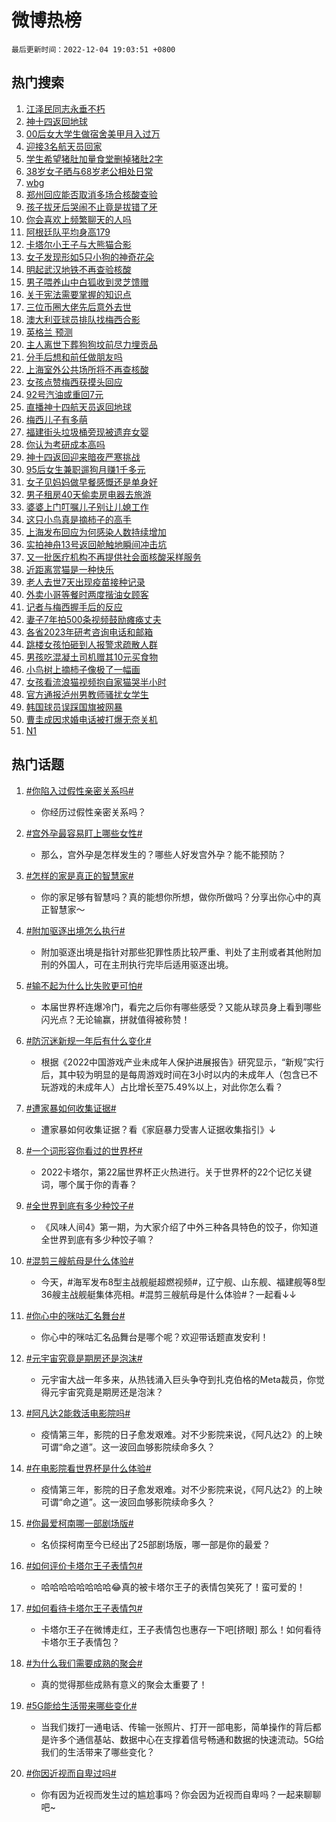 # 微博热榜

`最后更新时间：2022-12-04 19:03:51 +0800`

## 热门搜索

1. [江泽民同志永垂不朽](https://m.weibo.cn/search?containerid=100103type%3D1%26t%3D10%26q%3D%23%E6%B1%9F%E6%B3%BD%E6%B0%91%E5%90%8C%E5%BF%97%E6%B0%B8%E5%9E%82%E4%B8%8D%E6%9C%BD%23&stream_entry_id=51&isnewpage=1&extparam=seat%3D1%26pos%3D0%26cate%3D10103%26c_type%3D51%26dgr%3D0%26filter_type%3Drealtimehot%26display_time%3D1670151829%26pre_seqid%3D16701518294810287837319&luicode=10000011&lfid=106003type%253D25%2526t%253D3%2526disable_hot%253D1%2526filter_type%253Drealtimehot)
1. [神十四返回地球](https://m.weibo.cn/search?containerid=100103type%3D1%26t%3D10%26q%3D%23%E7%A5%9E%E5%8D%81%E5%9B%9B%E8%BF%94%E5%9B%9E%E5%9C%B0%E7%90%83%23&stream_entry_id=31&isnewpage=1&extparam=seat%3D1%26realpos%3D1%26flag%3D0%26dgr%3D0%26filter_type%3Drealtimehot%26pos%3D0%26cate%3D5001%26q%3D%2523%25E7%25A5%259E%25E5%258D%2581%25E5%259B%259B%25E8%25BF%2594%25E5%259B%259E%25E5%259C%25B0%25E7%2590%2583%2523%26c_type%3D31%26band_rank%3D1%26lcate%3D5001%26display_time%3D1670151829%26pre_seqid%3D16701518294810287837319&luicode=10000011&lfid=106003type%253D25%2526t%253D3%2526disable_hot%253D1%2526filter_type%253Drealtimehot)
1. [00后女大学生做宿舍美甲月入过万](https://m.weibo.cn/search?containerid=100103type%3D1%26t%3D10%26q%3D%2300%E5%90%8E%E5%A5%B3%E5%A4%A7%E5%AD%A6%E7%94%9F%E5%81%9A%E5%AE%BF%E8%88%8D%E7%BE%8E%E7%94%B2%E6%9C%88%E5%85%A5%E8%BF%87%E4%B8%87%23&stream_entry_id=31&isnewpage=1&extparam=seat%3D1%26realpos%3D2%26flag%3D0%26dgr%3D0%26filter_type%3Drealtimehot%26pos%3D1%26cate%3D5001%26q%3D%252300%25E5%2590%258E%25E5%25A5%25B3%25E5%25A4%25A7%25E5%25AD%25A6%25E7%2594%259F%25E5%2581%259A%25E5%25AE%25BF%25E8%2588%258D%25E7%25BE%258E%25E7%2594%25B2%25E6%259C%2588%25E5%2585%25A5%25E8%25BF%2587%25E4%25B8%2587%2523%26c_type%3D31%26band_rank%3D2%26lcate%3D5001%26display_time%3D1670151829%26pre_seqid%3D16701518294810287837319&luicode=10000011&lfid=106003type%253D25%2526t%253D3%2526disable_hot%253D1%2526filter_type%253Drealtimehot)
1. [迎接3名航天员回家](https://m.weibo.cn/search?containerid=100103type%3D1%26t%3D10%26q%3D%23%E8%BF%8E%E6%8E%A53%E5%90%8D%E8%88%AA%E5%A4%A9%E5%91%98%E5%9B%9E%E5%AE%B6%23&stream_entry_id=31&isnewpage=1&extparam=seat%3D1%26realpos%3D3%26flag%3D0%26dgr%3D0%26filter_type%3Drealtimehot%26pos%3D2%26cate%3D5001%26q%3D%2523%25E8%25BF%258E%25E6%258E%25A53%25E5%2590%258D%25E8%2588%25AA%25E5%25A4%25A9%25E5%2591%2598%25E5%259B%259E%25E5%25AE%25B6%2523%26c_type%3D31%26band_rank%3D3%26lcate%3D5001%26display_time%3D1670151829%26pre_seqid%3D16701518294810287837319&luicode=10000011&lfid=106003type%253D25%2526t%253D3%2526disable_hot%253D1%2526filter_type%253Drealtimehot)
1. [学生希望猪肚加量食堂删掉猪肚2字](https://m.weibo.cn/search?containerid=100103type%3D1%26t%3D10%26q%3D%23%E5%AD%A6%E7%94%9F%E5%B8%8C%E6%9C%9B%E7%8C%AA%E8%82%9A%E5%8A%A0%E9%87%8F%E9%A3%9F%E5%A0%82%E5%88%A0%E6%8E%89%E7%8C%AA%E8%82%9A2%E5%AD%97%23&stream_entry_id=31&isnewpage=1&extparam=seat%3D1%26realpos%3D4%26flag%3D2%26dgr%3D0%26filter_type%3Drealtimehot%26pos%3D3%26cate%3D5001%26q%3D%2523%25E5%25AD%25A6%25E7%2594%259F%25E5%25B8%258C%25E6%259C%259B%25E7%258C%25AA%25E8%2582%259A%25E5%258A%25A0%25E9%2587%258F%25E9%25A3%259F%25E5%25A0%2582%25E5%2588%25A0%25E6%258E%2589%25E7%258C%25AA%25E8%2582%259A2%25E5%25AD%2597%2523%26c_type%3D31%26band_rank%3D4%26lcate%3D5001%26display_time%3D1670151829%26pre_seqid%3D16701518294810287837319&luicode=10000011&lfid=106003type%253D25%2526t%253D3%2526disable_hot%253D1%2526filter_type%253Drealtimehot)
1. [38岁女子晒与68岁老公相处日常](https://m.weibo.cn/search?containerid=100103type%3D1%26t%3D10%26q%3D%2338%E5%B2%81%E5%A5%B3%E5%AD%90%E6%99%92%E4%B8%8E68%E5%B2%81%E8%80%81%E5%85%AC%E7%9B%B8%E5%A4%84%E6%97%A5%E5%B8%B8%23&stream_entry_id=31&isnewpage=1&extparam=seat%3D1%26realpos%3D5%26flag%3D1%26dgr%3D0%26filter_type%3Drealtimehot%26pos%3D4%26cate%3D5001%26q%3D%252338%25E5%25B2%2581%25E5%25A5%25B3%25E5%25AD%2590%25E6%2599%2592%25E4%25B8%258E68%25E5%25B2%2581%25E8%2580%2581%25E5%2585%25AC%25E7%259B%25B8%25E5%25A4%2584%25E6%2597%25A5%25E5%25B8%25B8%2523%26c_type%3D31%26band_rank%3D5%26lcate%3D5001%26display_time%3D1670151829%26pre_seqid%3D16701518294810287837319&luicode=10000011&lfid=106003type%253D25%2526t%253D3%2526disable_hot%253D1%2526filter_type%253Drealtimehot)
1. [wbg](https://m.weibo.cn/search?containerid=100103type%3D1%26t%3D10%26q%3Dwbg&stream_entry_id=31&isnewpage=1&extparam=seat%3D1%26realpos%3D6%26flag%3D1%26dgr%3D0%26filter_type%3Drealtimehot%26pos%3D5%26cate%3D5001%26q%3Dwbg%26c_type%3D31%26band_rank%3D6%26lcate%3D5001%26display_time%3D1670151829%26pre_seqid%3D16701518294810287837319&luicode=10000011&lfid=106003type%253D25%2526t%253D3%2526disable_hot%253D1%2526filter_type%253Drealtimehot)
1. [郑州回应能否取消多场合核酸查验](https://m.weibo.cn/search?containerid=100103type%3D1%26t%3D10%26q%3D%23%E9%83%91%E5%B7%9E%E5%9B%9E%E5%BA%94%E8%83%BD%E5%90%A6%E5%8F%96%E6%B6%88%E5%A4%9A%E5%9C%BA%E5%90%88%E6%A0%B8%E9%85%B8%E6%9F%A5%E9%AA%8C%23&stream_entry_id=31&isnewpage=1&extparam=seat%3D1%26realpos%3D7%26flag%3D1%26dgr%3D0%26filter_type%3Drealtimehot%26pos%3D6%26cate%3D5001%26q%3D%2523%25E9%2583%2591%25E5%25B7%259E%25E5%259B%259E%25E5%25BA%2594%25E8%2583%25BD%25E5%2590%25A6%25E5%258F%2596%25E6%25B6%2588%25E5%25A4%259A%25E5%259C%25BA%25E5%2590%2588%25E6%25A0%25B8%25E9%2585%25B8%25E6%259F%25A5%25E9%25AA%258C%2523%26c_type%3D31%26band_rank%3D7%26lcate%3D5001%26display_time%3D1670151829%26pre_seqid%3D16701518294810287837319&luicode=10000011&lfid=106003type%253D25%2526t%253D3%2526disable_hot%253D1%2526filter_type%253Drealtimehot)
1. [孩子拔牙后哭闹不止竟是拔错了牙](https://m.weibo.cn/search?containerid=100103type%3D1%26t%3D10%26q%3D%23%E5%AD%A9%E5%AD%90%E6%8B%94%E7%89%99%E5%90%8E%E5%93%AD%E9%97%B9%E4%B8%8D%E6%AD%A2%E7%AB%9F%E6%98%AF%E6%8B%94%E9%94%99%E4%BA%86%E7%89%99%23&stream_entry_id=31&isnewpage=1&extparam=seat%3D1%26realpos%3D8%26flag%3D0%26dgr%3D0%26filter_type%3Drealtimehot%26pos%3D7%26cate%3D5001%26q%3D%2523%25E5%25AD%25A9%25E5%25AD%2590%25E6%258B%2594%25E7%2589%2599%25E5%2590%258E%25E5%2593%25AD%25E9%2597%25B9%25E4%25B8%258D%25E6%25AD%25A2%25E7%25AB%259F%25E6%2598%25AF%25E6%258B%2594%25E9%2594%2599%25E4%25BA%2586%25E7%2589%2599%2523%26c_type%3D31%26band_rank%3D8%26lcate%3D5001%26display_time%3D1670151829%26pre_seqid%3D16701518294810287837319&luicode=10000011&lfid=106003type%253D25%2526t%253D3%2526disable_hot%253D1%2526filter_type%253Drealtimehot)
1. [你会喜欢上频繁聊天的人吗](https://m.weibo.cn/search?containerid=100103type%3D1%26t%3D10%26q%3D%23%E4%BD%A0%E4%BC%9A%E5%96%9C%E6%AC%A2%E4%B8%8A%E9%A2%91%E7%B9%81%E8%81%8A%E5%A4%A9%E7%9A%84%E4%BA%BA%E5%90%97%23&stream_entry_id=31&isnewpage=1&extparam=seat%3D1%26realpos%3D9%26flag%3D1%26dgr%3D0%26filter_type%3Drealtimehot%26pos%3D8%26cate%3D5001%26q%3D%2523%25E4%25BD%25A0%25E4%25BC%259A%25E5%2596%259C%25E6%25AC%25A2%25E4%25B8%258A%25E9%25A2%2591%25E7%25B9%2581%25E8%2581%258A%25E5%25A4%25A9%25E7%259A%2584%25E4%25BA%25BA%25E5%2590%2597%2523%26c_type%3D31%26band_rank%3D9%26lcate%3D5001%26display_time%3D1670151829%26pre_seqid%3D16701518294810287837319&luicode=10000011&lfid=106003type%253D25%2526t%253D3%2526disable_hot%253D1%2526filter_type%253Drealtimehot)
1. [阿根廷队平均身高179](https://m.weibo.cn/search?containerid=100103type%3D1%26t%3D10%26q%3D%23%E9%98%BF%E6%A0%B9%E5%BB%B7%E9%98%9F%E5%B9%B3%E5%9D%87%E8%BA%AB%E9%AB%98179%23&stream_entry_id=31&isnewpage=1&extparam=seat%3D1%26realpos%3D10%26flag%3D1%26dgr%3D0%26filter_type%3Drealtimehot%26pos%3D9%26cate%3D5001%26q%3D%2523%25E9%2598%25BF%25E6%25A0%25B9%25E5%25BB%25B7%25E9%2598%259F%25E5%25B9%25B3%25E5%259D%2587%25E8%25BA%25AB%25E9%25AB%2598179%2523%26c_type%3D31%26band_rank%3D10%26lcate%3D5001%26display_time%3D1670151829%26pre_seqid%3D16701518294810287837319&luicode=10000011&lfid=106003type%253D25%2526t%253D3%2526disable_hot%253D1%2526filter_type%253Drealtimehot)
1. [卡塔尔小王子与大熊猫合影](https://m.weibo.cn/search?containerid=100103type%3D1%26t%3D10%26q%3D%23%E5%8D%A1%E5%A1%94%E5%B0%94%E5%B0%8F%E7%8E%8B%E5%AD%90%E4%B8%8E%E5%A4%A7%E7%86%8A%E7%8C%AB%E5%90%88%E5%BD%B1%23&stream_entry_id=31&isnewpage=1&extparam=seat%3D1%26realpos%3D11%26flag%3D0%26dgr%3D0%26filter_type%3Drealtimehot%26pos%3D10%26cate%3D5001%26q%3D%2523%25E5%258D%25A1%25E5%25A1%2594%25E5%25B0%2594%25E5%25B0%258F%25E7%258E%258B%25E5%25AD%2590%25E4%25B8%258E%25E5%25A4%25A7%25E7%2586%258A%25E7%258C%25AB%25E5%2590%2588%25E5%25BD%25B1%2523%26c_type%3D31%26band_rank%3D11%26lcate%3D5001%26display_time%3D1670151829%26pre_seqid%3D16701518294810287837319&luicode=10000011&lfid=106003type%253D25%2526t%253D3%2526disable_hot%253D1%2526filter_type%253Drealtimehot)
1. [女子发现形如5只小狗的神奇花朵](https://m.weibo.cn/search?containerid=100103type%3D1%26t%3D10%26q%3D%23%E5%A5%B3%E5%AD%90%E5%8F%91%E7%8E%B0%E5%BD%A2%E5%A6%825%E5%8F%AA%E5%B0%8F%E7%8B%97%E7%9A%84%E7%A5%9E%E5%A5%87%E8%8A%B1%E6%9C%B5%23&stream_entry_id=31&isnewpage=1&extparam=seat%3D1%26realpos%3D12%26flag%3D0%26dgr%3D0%26filter_type%3Drealtimehot%26pos%3D11%26cate%3D5001%26q%3D%2523%25E5%25A5%25B3%25E5%25AD%2590%25E5%258F%2591%25E7%258E%25B0%25E5%25BD%25A2%25E5%25A6%25825%25E5%258F%25AA%25E5%25B0%258F%25E7%258B%2597%25E7%259A%2584%25E7%25A5%259E%25E5%25A5%2587%25E8%258A%25B1%25E6%259C%25B5%2523%26c_type%3D31%26band_rank%3D12%26lcate%3D5001%26display_time%3D1670151829%26pre_seqid%3D16701518294810287837319&luicode=10000011&lfid=106003type%253D25%2526t%253D3%2526disable_hot%253D1%2526filter_type%253Drealtimehot)
1. [明起武汉地铁不再查验核酸](https://m.weibo.cn/search?containerid=100103type%3D1%26t%3D10%26q%3D%23%E6%98%8E%E8%B5%B7%E6%AD%A6%E6%B1%89%E5%9C%B0%E9%93%81%E4%B8%8D%E5%86%8D%E6%9F%A5%E9%AA%8C%E6%A0%B8%E9%85%B8%23&stream_entry_id=31&isnewpage=1&extparam=seat%3D1%26realpos%3D13%26flag%3D1%26dgr%3D0%26filter_type%3Drealtimehot%26pos%3D12%26cate%3D5001%26q%3D%2523%25E6%2598%258E%25E8%25B5%25B7%25E6%25AD%25A6%25E6%25B1%2589%25E5%259C%25B0%25E9%2593%2581%25E4%25B8%258D%25E5%2586%258D%25E6%259F%25A5%25E9%25AA%258C%25E6%25A0%25B8%25E9%2585%25B8%2523%26c_type%3D31%26band_rank%3D13%26lcate%3D5001%26display_time%3D1670151829%26pre_seqid%3D16701518294810287837319&luicode=10000011&lfid=106003type%253D25%2526t%253D3%2526disable_hot%253D1%2526filter_type%253Drealtimehot)
1. [男子喂养山中白狐收到灵芝馈赠](https://m.weibo.cn/search?containerid=100103type%3D1%26t%3D10%26q%3D%23%E7%94%B7%E5%AD%90%E5%96%82%E5%85%BB%E5%B1%B1%E4%B8%AD%E7%99%BD%E7%8B%90%E6%94%B6%E5%88%B0%E7%81%B5%E8%8A%9D%E9%A6%88%E8%B5%A0%23&stream_entry_id=31&isnewpage=1&extparam=seat%3D1%26realpos%3D14%26flag%3D0%26dgr%3D0%26filter_type%3Drealtimehot%26pos%3D13%26cate%3D5001%26q%3D%2523%25E7%2594%25B7%25E5%25AD%2590%25E5%2596%2582%25E5%2585%25BB%25E5%25B1%25B1%25E4%25B8%25AD%25E7%2599%25BD%25E7%258B%2590%25E6%2594%25B6%25E5%2588%25B0%25E7%2581%25B5%25E8%258A%259D%25E9%25A6%2588%25E8%25B5%25A0%2523%26c_type%3D31%26band_rank%3D14%26lcate%3D5001%26display_time%3D1670151829%26pre_seqid%3D16701518294810287837319&luicode=10000011&lfid=106003type%253D25%2526t%253D3%2526disable_hot%253D1%2526filter_type%253Drealtimehot)
1. [关于宪法需要掌握的知识点](https://m.weibo.cn/search?containerid=100103type%3D1%26t%3D10%26q%3D%23%E5%85%B3%E4%BA%8E%E5%AE%AA%E6%B3%95%E9%9C%80%E8%A6%81%E6%8E%8C%E6%8F%A1%E7%9A%84%E7%9F%A5%E8%AF%86%E7%82%B9%23&stream_entry_id=31&isnewpage=1&extparam=seat%3D1%26realpos%3D15%26flag%3D0%26adid%3D174131%26dgr%3D0%26filter_type%3Drealtimehot%26pos%3D14%26cate%3D5001%26q%3D%2523%25E5%2585%25B3%25E4%25BA%258E%25E5%25AE%25AA%25E6%25B3%2595%25E9%259C%2580%25E8%25A6%2581%25E6%258E%258C%25E6%258F%25A1%25E7%259A%2584%25E7%259F%25A5%25E8%25AF%2586%25E7%2582%25B9%2523%26c_type%3D31%26band_rank%3D15%26lcate%3D5001%26display_time%3D1670151829%26pre_seqid%3D16701518294810287837319&luicode=10000011&lfid=106003type%253D25%2526t%253D3%2526disable_hot%253D1%2526filter_type%253Drealtimehot)
1. [三位币圈大佬先后意外去世](https://m.weibo.cn/search?containerid=100103type%3D1%26t%3D10%26q%3D%23%E4%B8%89%E4%BD%8D%E5%B8%81%E5%9C%88%E5%A4%A7%E4%BD%AC%E5%85%88%E5%90%8E%E6%84%8F%E5%A4%96%E5%8E%BB%E4%B8%96%23&stream_entry_id=31&isnewpage=1&extparam=seat%3D1%26realpos%3D16%26flag%3D0%26dgr%3D0%26filter_type%3Drealtimehot%26pos%3D15%26cate%3D5001%26q%3D%2523%25E4%25B8%2589%25E4%25BD%258D%25E5%25B8%2581%25E5%259C%2588%25E5%25A4%25A7%25E4%25BD%25AC%25E5%2585%2588%25E5%2590%258E%25E6%2584%258F%25E5%25A4%2596%25E5%258E%25BB%25E4%25B8%2596%2523%26c_type%3D31%26band_rank%3D16%26lcate%3D5001%26display_time%3D1670151829%26pre_seqid%3D16701518294810287837319&luicode=10000011&lfid=106003type%253D25%2526t%253D3%2526disable_hot%253D1%2526filter_type%253Drealtimehot)
1. [澳大利亚球员排队找梅西合影](https://m.weibo.cn/search?containerid=100103type%3D1%26t%3D10%26q%3D%23%E6%BE%B3%E5%A4%A7%E5%88%A9%E4%BA%9A%E7%90%83%E5%91%98%E6%8E%92%E9%98%9F%E6%89%BE%E6%A2%85%E8%A5%BF%E5%90%88%E5%BD%B1%23&stream_entry_id=31&isnewpage=1&extparam=seat%3D1%26realpos%3D17%26flag%3D1%26dgr%3D0%26filter_type%3Drealtimehot%26pos%3D16%26cate%3D5001%26q%3D%2523%25E6%25BE%25B3%25E5%25A4%25A7%25E5%2588%25A9%25E4%25BA%259A%25E7%2590%2583%25E5%2591%2598%25E6%258E%2592%25E9%2598%259F%25E6%2589%25BE%25E6%25A2%2585%25E8%25A5%25BF%25E5%2590%2588%25E5%25BD%25B1%2523%26c_type%3D31%26band_rank%3D17%26lcate%3D5001%26display_time%3D1670151829%26pre_seqid%3D16701518294810287837319&luicode=10000011&lfid=106003type%253D25%2526t%253D3%2526disable_hot%253D1%2526filter_type%253Drealtimehot)
1. [英格兰 预测](https://m.weibo.cn/search?containerid=100103type%3D1%26t%3D10%26q%3D%E8%8B%B1%E6%A0%BC%E5%85%B0+%E9%A2%84%E6%B5%8B&stream_entry_id=31&isnewpage=1&extparam=seat%3D1%26realpos%3D18%26flag%3D1%26dgr%3D0%26filter_type%3Drealtimehot%26pos%3D17%26cate%3D5001%26q%3D%25E8%258B%25B1%25E6%25A0%25BC%25E5%2585%25B0%2520%25E9%25A2%2584%25E6%25B5%258B%26c_type%3D31%26band_rank%3D18%26lcate%3D5001%26display_time%3D1670151829%26pre_seqid%3D16701518294810287837319&luicode=10000011&lfid=106003type%253D25%2526t%253D3%2526disable_hot%253D1%2526filter_type%253Drealtimehot)
1. [主人离世下葬狗狗坟前尽力埋贡品](https://m.weibo.cn/search?containerid=100103type%3D1%26t%3D10%26q%3D%23%E4%B8%BB%E4%BA%BA%E7%A6%BB%E4%B8%96%E4%B8%8B%E8%91%AC%E7%8B%97%E7%8B%97%E5%9D%9F%E5%89%8D%E5%B0%BD%E5%8A%9B%E5%9F%8B%E8%B4%A1%E5%93%81%23&stream_entry_id=31&isnewpage=1&extparam=seat%3D1%26realpos%3D19%26flag%3D0%26dgr%3D0%26filter_type%3Drealtimehot%26pos%3D18%26cate%3D5001%26q%3D%2523%25E4%25B8%25BB%25E4%25BA%25BA%25E7%25A6%25BB%25E4%25B8%2596%25E4%25B8%258B%25E8%2591%25AC%25E7%258B%2597%25E7%258B%2597%25E5%259D%259F%25E5%2589%258D%25E5%25B0%25BD%25E5%258A%259B%25E5%259F%258B%25E8%25B4%25A1%25E5%2593%2581%2523%26c_type%3D31%26band_rank%3D19%26lcate%3D5001%26display_time%3D1670151829%26pre_seqid%3D16701518294810287837319&luicode=10000011&lfid=106003type%253D25%2526t%253D3%2526disable_hot%253D1%2526filter_type%253Drealtimehot)
1. [分手后想和前任做朋友吗](https://m.weibo.cn/search?containerid=100103type%3D1%26t%3D10%26q%3D%23%E5%88%86%E6%89%8B%E5%90%8E%E6%83%B3%E5%92%8C%E5%89%8D%E4%BB%BB%E5%81%9A%E6%9C%8B%E5%8F%8B%E5%90%97%23&stream_entry_id=31&isnewpage=1&extparam=seat%3D1%26realpos%3D20%26flag%3D0%26dgr%3D0%26filter_type%3Drealtimehot%26pos%3D19%26cate%3D5001%26q%3D%2523%25E5%2588%2586%25E6%2589%258B%25E5%2590%258E%25E6%2583%25B3%25E5%2592%258C%25E5%2589%258D%25E4%25BB%25BB%25E5%2581%259A%25E6%259C%258B%25E5%258F%258B%25E5%2590%2597%2523%26c_type%3D31%26band_rank%3D20%26lcate%3D5001%26display_time%3D1670151829%26pre_seqid%3D16701518294810287837319&luicode=10000011&lfid=106003type%253D25%2526t%253D3%2526disable_hot%253D1%2526filter_type%253Drealtimehot)
1. [上海室外公共场所将不再查核酸](https://m.weibo.cn/search?containerid=100103type%3D1%26t%3D10%26q%3D%23%E4%B8%8A%E6%B5%B7%E5%AE%A4%E5%A4%96%E5%85%AC%E5%85%B1%E5%9C%BA%E6%89%80%E5%B0%86%E4%B8%8D%E5%86%8D%E6%9F%A5%E6%A0%B8%E9%85%B8%23&stream_entry_id=31&isnewpage=1&extparam=seat%3D1%26realpos%3D21%26flag%3D0%26dgr%3D0%26filter_type%3Drealtimehot%26pos%3D20%26cate%3D5001%26q%3D%2523%25E4%25B8%258A%25E6%25B5%25B7%25E5%25AE%25A4%25E5%25A4%2596%25E5%2585%25AC%25E5%2585%25B1%25E5%259C%25BA%25E6%2589%2580%25E5%25B0%2586%25E4%25B8%258D%25E5%2586%258D%25E6%259F%25A5%25E6%25A0%25B8%25E9%2585%25B8%2523%26c_type%3D31%26band_rank%3D21%26lcate%3D5001%26display_time%3D1670151829%26pre_seqid%3D16701518294810287837319&luicode=10000011&lfid=106003type%253D25%2526t%253D3%2526disable_hot%253D1%2526filter_type%253Drealtimehot)
1. [女孩点赞梅西获摸头回应](https://m.weibo.cn/search?containerid=100103type%3D1%26t%3D10%26q%3D%23%E5%A5%B3%E5%AD%A9%E7%82%B9%E8%B5%9E%E6%A2%85%E8%A5%BF%E8%8E%B7%E6%91%B8%E5%A4%B4%E5%9B%9E%E5%BA%94%23&stream_entry_id=31&isnewpage=1&extparam=seat%3D1%26realpos%3D22%26flag%3D0%26dgr%3D0%26filter_type%3Drealtimehot%26pos%3D21%26cate%3D5001%26q%3D%2523%25E5%25A5%25B3%25E5%25AD%25A9%25E7%2582%25B9%25E8%25B5%259E%25E6%25A2%2585%25E8%25A5%25BF%25E8%258E%25B7%25E6%2591%25B8%25E5%25A4%25B4%25E5%259B%259E%25E5%25BA%2594%2523%26c_type%3D31%26band_rank%3D22%26lcate%3D5001%26display_time%3D1670151829%26pre_seqid%3D16701518294810287837319&luicode=10000011&lfid=106003type%253D25%2526t%253D3%2526disable_hot%253D1%2526filter_type%253Drealtimehot)
1. [92号汽油或重回7元](https://m.weibo.cn/search?containerid=100103type%3D1%26t%3D10%26q%3D%2392%E5%8F%B7%E6%B1%BD%E6%B2%B9%E6%88%96%E9%87%8D%E5%9B%9E7%E5%85%83%23&stream_entry_id=31&isnewpage=1&extparam=seat%3D1%26realpos%3D23%26flag%3D1%26dgr%3D0%26filter_type%3Drealtimehot%26pos%3D22%26cate%3D5001%26q%3D%252392%25E5%258F%25B7%25E6%25B1%25BD%25E6%25B2%25B9%25E6%2588%2596%25E9%2587%258D%25E5%259B%259E7%25E5%2585%2583%2523%26c_type%3D31%26band_rank%3D23%26lcate%3D5001%26display_time%3D1670151829%26pre_seqid%3D16701518294810287837319&luicode=10000011&lfid=106003type%253D25%2526t%253D3%2526disable_hot%253D1%2526filter_type%253Drealtimehot)
1. [直播神十四航天员返回地球](https://m.weibo.cn/search?containerid=100103type%3D1%26t%3D10%26q%3D%23%E7%9B%B4%E6%92%AD%E7%A5%9E%E5%8D%81%E5%9B%9B%E8%88%AA%E5%A4%A9%E5%91%98%E8%BF%94%E5%9B%9E%E5%9C%B0%E7%90%83%23&stream_entry_id=31&isnewpage=1&extparam=seat%3D1%26realpos%3D24%26flag%3D1%26dgr%3D0%26filter_type%3Drealtimehot%26pos%3D23%26cate%3D5001%26q%3D%2523%25E7%259B%25B4%25E6%2592%25AD%25E7%25A5%259E%25E5%258D%2581%25E5%259B%259B%25E8%2588%25AA%25E5%25A4%25A9%25E5%2591%2598%25E8%25BF%2594%25E5%259B%259E%25E5%259C%25B0%25E7%2590%2583%2523%26c_type%3D31%26band_rank%3D24%26lcate%3D5001%26display_time%3D1670151829%26pre_seqid%3D16701518294810287837319&luicode=10000011&lfid=106003type%253D25%2526t%253D3%2526disable_hot%253D1%2526filter_type%253Drealtimehot)
1. [梅西儿子有多萌](https://m.weibo.cn/search?containerid=100103type%3D1%26t%3D10%26q%3D%23%E6%A2%85%E8%A5%BF%E5%84%BF%E5%AD%90%E6%9C%89%E5%A4%9A%E8%90%8C%23&stream_entry_id=31&isnewpage=1&extparam=seat%3D1%26realpos%3D25%26flag%3D0%26dgr%3D0%26filter_type%3Drealtimehot%26pos%3D24%26cate%3D5001%26q%3D%2523%25E6%25A2%2585%25E8%25A5%25BF%25E5%2584%25BF%25E5%25AD%2590%25E6%259C%2589%25E5%25A4%259A%25E8%2590%258C%2523%26c_type%3D31%26band_rank%3D25%26lcate%3D5001%26display_time%3D1670151829%26pre_seqid%3D16701518294810287837319&luicode=10000011&lfid=106003type%253D25%2526t%253D3%2526disable_hot%253D1%2526filter_type%253Drealtimehot)
1. [福建街头垃圾桶旁现被遗弃女婴](https://m.weibo.cn/search?containerid=100103type%3D1%26t%3D10%26q%3D%23%E7%A6%8F%E5%BB%BA%E8%A1%97%E5%A4%B4%E5%9E%83%E5%9C%BE%E6%A1%B6%E6%97%81%E7%8E%B0%E8%A2%AB%E9%81%97%E5%BC%83%E5%A5%B3%E5%A9%B4%23&stream_entry_id=31&isnewpage=1&extparam=seat%3D1%26realpos%3D26%26flag%3D0%26dgr%3D0%26filter_type%3Drealtimehot%26pos%3D25%26cate%3D5001%26q%3D%2523%25E7%25A6%258F%25E5%25BB%25BA%25E8%25A1%2597%25E5%25A4%25B4%25E5%259E%2583%25E5%259C%25BE%25E6%25A1%25B6%25E6%2597%2581%25E7%258E%25B0%25E8%25A2%25AB%25E9%2581%2597%25E5%25BC%2583%25E5%25A5%25B3%25E5%25A9%25B4%2523%26c_type%3D31%26band_rank%3D26%26lcate%3D5001%26display_time%3D1670151829%26pre_seqid%3D16701518294810287837319&luicode=10000011&lfid=106003type%253D25%2526t%253D3%2526disable_hot%253D1%2526filter_type%253Drealtimehot)
1. [你认为考研成本高吗](https://m.weibo.cn/search?containerid=100103type%3D1%26t%3D10%26q%3D%23%E4%BD%A0%E8%AE%A4%E4%B8%BA%E8%80%83%E7%A0%94%E6%88%90%E6%9C%AC%E9%AB%98%E5%90%97%23&stream_entry_id=31&isnewpage=1&extparam=seat%3D1%26realpos%3D27%26flag%3D0%26dgr%3D0%26filter_type%3Drealtimehot%26pos%3D26%26cate%3D5001%26q%3D%2523%25E4%25BD%25A0%25E8%25AE%25A4%25E4%25B8%25BA%25E8%2580%2583%25E7%25A0%2594%25E6%2588%2590%25E6%259C%25AC%25E9%25AB%2598%25E5%2590%2597%2523%26c_type%3D31%26band_rank%3D27%26lcate%3D5001%26display_time%3D1670151829%26pre_seqid%3D16701518294810287837319&luicode=10000011&lfid=106003type%253D25%2526t%253D3%2526disable_hot%253D1%2526filter_type%253Drealtimehot)
1. [神十四返回迎来暗夜严寒挑战](https://m.weibo.cn/search?containerid=100103type%3D1%26t%3D10%26q%3D%23%E7%A5%9E%E5%8D%81%E5%9B%9B%E8%BF%94%E5%9B%9E%E8%BF%8E%E6%9D%A5%E6%9A%97%E5%A4%9C%E4%B8%A5%E5%AF%92%E6%8C%91%E6%88%98%23&stream_entry_id=31&isnewpage=1&extparam=seat%3D1%26realpos%3D28%26flag%3D1%26dgr%3D0%26filter_type%3Drealtimehot%26pos%3D27%26cate%3D5001%26q%3D%2523%25E7%25A5%259E%25E5%258D%2581%25E5%259B%259B%25E8%25BF%2594%25E5%259B%259E%25E8%25BF%258E%25E6%259D%25A5%25E6%259A%2597%25E5%25A4%259C%25E4%25B8%25A5%25E5%25AF%2592%25E6%258C%2591%25E6%2588%2598%2523%26c_type%3D31%26band_rank%3D28%26lcate%3D5001%26display_time%3D1670151829%26pre_seqid%3D16701518294810287837319&luicode=10000011&lfid=106003type%253D25%2526t%253D3%2526disable_hot%253D1%2526filter_type%253Drealtimehot)
1. [95后女生兼职遛狗月赚1千多元](https://m.weibo.cn/search?containerid=100103type%3D1%26t%3D10%26q%3D%2395%E5%90%8E%E5%A5%B3%E7%94%9F%E5%85%BC%E8%81%8C%E9%81%9B%E7%8B%97%E6%9C%88%E8%B5%9A1%E5%8D%83%E5%A4%9A%E5%85%83%23&stream_entry_id=31&isnewpage=1&extparam=seat%3D1%26realpos%3D29%26flag%3D0%26dgr%3D0%26filter_type%3Drealtimehot%26pos%3D28%26cate%3D5001%26q%3D%252395%25E5%2590%258E%25E5%25A5%25B3%25E7%2594%259F%25E5%2585%25BC%25E8%2581%258C%25E9%2581%259B%25E7%258B%2597%25E6%259C%2588%25E8%25B5%259A1%25E5%258D%2583%25E5%25A4%259A%25E5%2585%2583%2523%26c_type%3D31%26band_rank%3D29%26lcate%3D5001%26display_time%3D1670151829%26pre_seqid%3D16701518294810287837319&luicode=10000011&lfid=106003type%253D25%2526t%253D3%2526disable_hot%253D1%2526filter_type%253Drealtimehot)
1. [女子见妈妈做早餐感慨还是单身好](https://m.weibo.cn/search?containerid=100103type%3D1%26t%3D10%26q%3D%23%E5%A5%B3%E5%AD%90%E8%A7%81%E5%A6%88%E5%A6%88%E5%81%9A%E6%97%A9%E9%A4%90%E6%84%9F%E6%85%A8%E8%BF%98%E6%98%AF%E5%8D%95%E8%BA%AB%E5%A5%BD%23&stream_entry_id=31&isnewpage=1&extparam=seat%3D1%26realpos%3D30%26flag%3D0%26dgr%3D0%26filter_type%3Drealtimehot%26pos%3D29%26cate%3D5001%26q%3D%2523%25E5%25A5%25B3%25E5%25AD%2590%25E8%25A7%2581%25E5%25A6%2588%25E5%25A6%2588%25E5%2581%259A%25E6%2597%25A9%25E9%25A4%2590%25E6%2584%259F%25E6%2585%25A8%25E8%25BF%2598%25E6%2598%25AF%25E5%258D%2595%25E8%25BA%25AB%25E5%25A5%25BD%2523%26c_type%3D31%26band_rank%3D30%26lcate%3D5001%26display_time%3D1670151829%26pre_seqid%3D16701518294810287837319&luicode=10000011&lfid=106003type%253D25%2526t%253D3%2526disable_hot%253D1%2526filter_type%253Drealtimehot)
1. [男子租房40天偷卖房电器去旅游](https://m.weibo.cn/search?containerid=100103type%3D1%26t%3D10%26q%3D%23%E7%94%B7%E5%AD%90%E7%A7%9F%E6%88%BF40%E5%A4%A9%E5%81%B7%E5%8D%96%E6%88%BF%E7%94%B5%E5%99%A8%E5%8E%BB%E6%97%85%E6%B8%B8%23&stream_entry_id=31&isnewpage=1&extparam=seat%3D1%26realpos%3D31%26flag%3D0%26dgr%3D0%26filter_type%3Drealtimehot%26pos%3D30%26cate%3D5001%26q%3D%2523%25E7%2594%25B7%25E5%25AD%2590%25E7%25A7%259F%25E6%2588%25BF40%25E5%25A4%25A9%25E5%2581%25B7%25E5%258D%2596%25E6%2588%25BF%25E7%2594%25B5%25E5%2599%25A8%25E5%258E%25BB%25E6%2597%2585%25E6%25B8%25B8%2523%26c_type%3D31%26band_rank%3D31%26lcate%3D5001%26display_time%3D1670151829%26pre_seqid%3D16701518294810287837319&luicode=10000011&lfid=106003type%253D25%2526t%253D3%2526disable_hot%253D1%2526filter_type%253Drealtimehot)
1. [婆婆上门叮嘱儿子别让儿媳工作](https://m.weibo.cn/search?containerid=100103type%3D1%26t%3D10%26q%3D%23%E5%A9%86%E5%A9%86%E4%B8%8A%E9%97%A8%E5%8F%AE%E5%98%B1%E5%84%BF%E5%AD%90%E5%88%AB%E8%AE%A9%E5%84%BF%E5%AA%B3%E5%B7%A5%E4%BD%9C%23&stream_entry_id=31&isnewpage=1&extparam=seat%3D1%26realpos%3D32%26flag%3D0%26dgr%3D0%26filter_type%3Drealtimehot%26pos%3D31%26cate%3D5001%26q%3D%2523%25E5%25A9%2586%25E5%25A9%2586%25E4%25B8%258A%25E9%2597%25A8%25E5%258F%25AE%25E5%2598%25B1%25E5%2584%25BF%25E5%25AD%2590%25E5%2588%25AB%25E8%25AE%25A9%25E5%2584%25BF%25E5%25AA%25B3%25E5%25B7%25A5%25E4%25BD%259C%2523%26c_type%3D31%26band_rank%3D32%26lcate%3D5001%26display_time%3D1670151829%26pre_seqid%3D16701518294810287837319&luicode=10000011&lfid=106003type%253D25%2526t%253D3%2526disable_hot%253D1%2526filter_type%253Drealtimehot)
1. [这只小鸟真是摘柿子的高手](https://m.weibo.cn/search?containerid=100103type%3D1%26t%3D10%26q%3D%23%E8%BF%99%E5%8F%AA%E5%B0%8F%E9%B8%9F%E7%9C%9F%E6%98%AF%E6%91%98%E6%9F%BF%E5%AD%90%E7%9A%84%E9%AB%98%E6%89%8B%23&stream_entry_id=31&isnewpage=1&extparam=seat%3D1%26realpos%3D33%26flag%3D0%26dgr%3D0%26filter_type%3Drealtimehot%26pos%3D32%26cate%3D5001%26q%3D%2523%25E8%25BF%2599%25E5%258F%25AA%25E5%25B0%258F%25E9%25B8%259F%25E7%259C%259F%25E6%2598%25AF%25E6%2591%2598%25E6%259F%25BF%25E5%25AD%2590%25E7%259A%2584%25E9%25AB%2598%25E6%2589%258B%2523%26c_type%3D31%26band_rank%3D33%26lcate%3D5001%26display_time%3D1670151829%26pre_seqid%3D16701518294810287837319&luicode=10000011&lfid=106003type%253D25%2526t%253D3%2526disable_hot%253D1%2526filter_type%253Drealtimehot)
1. [上海发布回应为何感染人数持续增加](https://m.weibo.cn/search?containerid=100103type%3D1%26t%3D10%26q%3D%23%E4%B8%8A%E6%B5%B7%E5%8F%91%E5%B8%83%E5%9B%9E%E5%BA%94%E4%B8%BA%E4%BD%95%E6%84%9F%E6%9F%93%E4%BA%BA%E6%95%B0%E6%8C%81%E7%BB%AD%E5%A2%9E%E5%8A%A0%23&stream_entry_id=31&isnewpage=1&extparam=seat%3D1%26realpos%3D34%26flag%3D0%26dgr%3D0%26filter_type%3Drealtimehot%26pos%3D33%26cate%3D5001%26q%3D%2523%25E4%25B8%258A%25E6%25B5%25B7%25E5%258F%2591%25E5%25B8%2583%25E5%259B%259E%25E5%25BA%2594%25E4%25B8%25BA%25E4%25BD%2595%25E6%2584%259F%25E6%259F%2593%25E4%25BA%25BA%25E6%2595%25B0%25E6%258C%2581%25E7%25BB%25AD%25E5%25A2%259E%25E5%258A%25A0%2523%26c_type%3D31%26band_rank%3D34%26lcate%3D5001%26display_time%3D1670151829%26pre_seqid%3D16701518294810287837319&luicode=10000011&lfid=106003type%253D25%2526t%253D3%2526disable_hot%253D1%2526filter_type%253Drealtimehot)
1. [实拍神舟13号返回舱触地瞬间冲击坑](https://m.weibo.cn/search?containerid=100103type%3D1%26t%3D10%26q%3D%23%E5%AE%9E%E6%8B%8D%E7%A5%9E%E8%88%9F13%E5%8F%B7%E8%BF%94%E5%9B%9E%E8%88%B1%E8%A7%A6%E5%9C%B0%E7%9E%AC%E9%97%B4%E5%86%B2%E5%87%BB%E5%9D%91%23&stream_entry_id=31&isnewpage=1&extparam=seat%3D1%26realpos%3D35%26flag%3D0%26dgr%3D0%26filter_type%3Drealtimehot%26pos%3D34%26cate%3D5001%26q%3D%2523%25E5%25AE%259E%25E6%258B%258D%25E7%25A5%259E%25E8%2588%259F13%25E5%258F%25B7%25E8%25BF%2594%25E5%259B%259E%25E8%2588%25B1%25E8%25A7%25A6%25E5%259C%25B0%25E7%259E%25AC%25E9%2597%25B4%25E5%2586%25B2%25E5%2587%25BB%25E5%259D%2591%2523%26c_type%3D31%26band_rank%3D35%26lcate%3D5001%26display_time%3D1670151829%26pre_seqid%3D16701518294810287837319&luicode=10000011&lfid=106003type%253D25%2526t%253D3%2526disable_hot%253D1%2526filter_type%253Drealtimehot)
1. [又一批医疗机构不再提供社会面核酸采样服务](https://m.weibo.cn/search?containerid=100103type%3D1%26t%3D10%26q%3D%23%E5%8F%88%E4%B8%80%E6%89%B9%E5%8C%BB%E7%96%97%E6%9C%BA%E6%9E%84%E4%B8%8D%E5%86%8D%E6%8F%90%E4%BE%9B%E7%A4%BE%E4%BC%9A%E9%9D%A2%E6%A0%B8%E9%85%B8%E9%87%87%E6%A0%B7%E6%9C%8D%E5%8A%A1%23&stream_entry_id=31&isnewpage=1&extparam=seat%3D1%26realpos%3D36%26flag%3D1%26dgr%3D0%26filter_type%3Drealtimehot%26pos%3D35%26cate%3D5001%26q%3D%2523%25E5%258F%2588%25E4%25B8%2580%25E6%2589%25B9%25E5%258C%25BB%25E7%2596%2597%25E6%259C%25BA%25E6%259E%2584%25E4%25B8%258D%25E5%2586%258D%25E6%258F%2590%25E4%25BE%259B%25E7%25A4%25BE%25E4%25BC%259A%25E9%259D%25A2%25E6%25A0%25B8%25E9%2585%25B8%25E9%2587%2587%25E6%25A0%25B7%25E6%259C%258D%25E5%258A%25A1%2523%26c_type%3D31%26band_rank%3D36%26lcate%3D5001%26display_time%3D1670151829%26pre_seqid%3D16701518294810287837319&luicode=10000011&lfid=106003type%253D25%2526t%253D3%2526disable_hot%253D1%2526filter_type%253Drealtimehot)
1. [近距离赏猫是一种快乐](https://m.weibo.cn/search?containerid=100103type%3D1%26t%3D10%26q%3D%23%E8%BF%91%E8%B7%9D%E7%A6%BB%E8%B5%8F%E7%8C%AB%E6%98%AF%E4%B8%80%E7%A7%8D%E5%BF%AB%E4%B9%90%23&stream_entry_id=31&isnewpage=1&extparam=seat%3D1%26realpos%3D37%26flag%3D0%26dgr%3D0%26filter_type%3Drealtimehot%26pos%3D36%26cate%3D5001%26q%3D%2523%25E8%25BF%2591%25E8%25B7%259D%25E7%25A6%25BB%25E8%25B5%258F%25E7%258C%25AB%25E6%2598%25AF%25E4%25B8%2580%25E7%25A7%258D%25E5%25BF%25AB%25E4%25B9%2590%2523%26c_type%3D31%26band_rank%3D37%26lcate%3D5001%26display_time%3D1670151829%26pre_seqid%3D16701518294810287837319&luicode=10000011&lfid=106003type%253D25%2526t%253D3%2526disable_hot%253D1%2526filter_type%253Drealtimehot)
1. [老人去世7天出现疫苗接种记录](https://m.weibo.cn/search?containerid=100103type%3D1%26t%3D10%26q%3D%23%E8%80%81%E4%BA%BA%E5%8E%BB%E4%B8%967%E5%A4%A9%E5%87%BA%E7%8E%B0%E7%96%AB%E8%8B%97%E6%8E%A5%E7%A7%8D%E8%AE%B0%E5%BD%95%23&stream_entry_id=31&isnewpage=1&extparam=seat%3D1%26realpos%3D38%26flag%3D0%26dgr%3D0%26filter_type%3Drealtimehot%26pos%3D37%26cate%3D5001%26q%3D%2523%25E8%2580%2581%25E4%25BA%25BA%25E5%258E%25BB%25E4%25B8%25967%25E5%25A4%25A9%25E5%2587%25BA%25E7%258E%25B0%25E7%2596%25AB%25E8%258B%2597%25E6%258E%25A5%25E7%25A7%258D%25E8%25AE%25B0%25E5%25BD%2595%2523%26c_type%3D31%26band_rank%3D38%26lcate%3D5001%26display_time%3D1670151829%26pre_seqid%3D16701518294810287837319&luicode=10000011&lfid=106003type%253D25%2526t%253D3%2526disable_hot%253D1%2526filter_type%253Drealtimehot)
1. [外卖小哥等餐时两度揩油女顾客](https://m.weibo.cn/search?containerid=100103type%3D1%26t%3D10%26q%3D%23%E5%A4%96%E5%8D%96%E5%B0%8F%E5%93%A5%E7%AD%89%E9%A4%90%E6%97%B6%E4%B8%A4%E5%BA%A6%E6%8F%A9%E6%B2%B9%E5%A5%B3%E9%A1%BE%E5%AE%A2%23&stream_entry_id=31&isnewpage=1&extparam=seat%3D1%26realpos%3D39%26flag%3D0%26dgr%3D0%26filter_type%3Drealtimehot%26pos%3D38%26cate%3D5001%26q%3D%2523%25E5%25A4%2596%25E5%258D%2596%25E5%25B0%258F%25E5%2593%25A5%25E7%25AD%2589%25E9%25A4%2590%25E6%2597%25B6%25E4%25B8%25A4%25E5%25BA%25A6%25E6%258F%25A9%25E6%25B2%25B9%25E5%25A5%25B3%25E9%25A1%25BE%25E5%25AE%25A2%2523%26c_type%3D31%26band_rank%3D39%26lcate%3D5001%26display_time%3D1670151829%26pre_seqid%3D16701518294810287837319&luicode=10000011&lfid=106003type%253D25%2526t%253D3%2526disable_hot%253D1%2526filter_type%253Drealtimehot)
1. [记者与梅西握手后的反应](https://m.weibo.cn/search?containerid=100103type%3D1%26t%3D10%26q%3D%23%E8%AE%B0%E8%80%85%E4%B8%8E%E6%A2%85%E8%A5%BF%E6%8F%A1%E6%89%8B%E5%90%8E%E7%9A%84%E5%8F%8D%E5%BA%94%23&stream_entry_id=31&isnewpage=1&extparam=seat%3D1%26realpos%3D40%26flag%3D1%26dgr%3D0%26filter_type%3Drealtimehot%26pos%3D39%26cate%3D5001%26q%3D%2523%25E8%25AE%25B0%25E8%2580%2585%25E4%25B8%258E%25E6%25A2%2585%25E8%25A5%25BF%25E6%258F%25A1%25E6%2589%258B%25E5%2590%258E%25E7%259A%2584%25E5%258F%258D%25E5%25BA%2594%2523%26c_type%3D31%26band_rank%3D40%26lcate%3D5001%26display_time%3D1670151829%26pre_seqid%3D16701518294810287837319&luicode=10000011&lfid=106003type%253D25%2526t%253D3%2526disable_hot%253D1%2526filter_type%253Drealtimehot)
1. [妻子7年拍500条视频鼓励瘫痪丈夫](https://m.weibo.cn/search?containerid=100103type%3D1%26t%3D10%26q%3D%23%E5%A6%BB%E5%AD%907%E5%B9%B4%E6%8B%8D500%E6%9D%A1%E8%A7%86%E9%A2%91%E9%BC%93%E5%8A%B1%E7%98%AB%E7%97%AA%E4%B8%88%E5%A4%AB%23&stream_entry_id=31&isnewpage=1&extparam=seat%3D1%26realpos%3D41%26flag%3D1%26dgr%3D0%26filter_type%3Drealtimehot%26pos%3D40%26cate%3D5001%26q%3D%2523%25E5%25A6%25BB%25E5%25AD%25907%25E5%25B9%25B4%25E6%258B%258D500%25E6%259D%25A1%25E8%25A7%2586%25E9%25A2%2591%25E9%25BC%2593%25E5%258A%25B1%25E7%2598%25AB%25E7%2597%25AA%25E4%25B8%2588%25E5%25A4%25AB%2523%26c_type%3D31%26band_rank%3D41%26lcate%3D5001%26display_time%3D1670151829%26pre_seqid%3D16701518294810287837319&luicode=10000011&lfid=106003type%253D25%2526t%253D3%2526disable_hot%253D1%2526filter_type%253Drealtimehot)
1. [各省2023年研考咨询电话和邮箱](https://m.weibo.cn/search?containerid=100103type%3D1%26t%3D10%26q%3D%23%E5%90%84%E7%9C%812023%E5%B9%B4%E7%A0%94%E8%80%83%E5%92%A8%E8%AF%A2%E7%94%B5%E8%AF%9D%E5%92%8C%E9%82%AE%E7%AE%B1%23&stream_entry_id=31&isnewpage=1&extparam=seat%3D1%26realpos%3D42%26flag%3D0%26dgr%3D0%26filter_type%3Drealtimehot%26pos%3D41%26cate%3D5001%26q%3D%2523%25E5%2590%2584%25E7%259C%25812023%25E5%25B9%25B4%25E7%25A0%2594%25E8%2580%2583%25E5%2592%25A8%25E8%25AF%25A2%25E7%2594%25B5%25E8%25AF%259D%25E5%2592%258C%25E9%2582%25AE%25E7%25AE%25B1%2523%26c_type%3D31%26band_rank%3D42%26lcate%3D5001%26display_time%3D1670151829%26pre_seqid%3D16701518294810287837319&luicode=10000011&lfid=106003type%253D25%2526t%253D3%2526disable_hot%253D1%2526filter_type%253Drealtimehot)
1. [跳楼女孩怕砸到人报警求疏散人群](https://m.weibo.cn/search?containerid=100103type%3D1%26t%3D10%26q%3D%23%E8%B7%B3%E6%A5%BC%E5%A5%B3%E5%AD%A9%E6%80%95%E7%A0%B8%E5%88%B0%E4%BA%BA%E6%8A%A5%E8%AD%A6%E6%B1%82%E7%96%8F%E6%95%A3%E4%BA%BA%E7%BE%A4%23&stream_entry_id=31&isnewpage=1&extparam=seat%3D1%26realpos%3D43%26flag%3D0%26dgr%3D0%26filter_type%3Drealtimehot%26pos%3D42%26cate%3D5001%26q%3D%2523%25E8%25B7%25B3%25E6%25A5%25BC%25E5%25A5%25B3%25E5%25AD%25A9%25E6%2580%2595%25E7%25A0%25B8%25E5%2588%25B0%25E4%25BA%25BA%25E6%258A%25A5%25E8%25AD%25A6%25E6%25B1%2582%25E7%2596%258F%25E6%2595%25A3%25E4%25BA%25BA%25E7%25BE%25A4%2523%26c_type%3D31%26band_rank%3D43%26lcate%3D5001%26display_time%3D1670151829%26pre_seqid%3D16701518294810287837319&luicode=10000011&lfid=106003type%253D25%2526t%253D3%2526disable_hot%253D1%2526filter_type%253Drealtimehot)
1. [男孩吃混凝土司机赠其10元买食物](https://m.weibo.cn/search?containerid=100103type%3D1%26t%3D10%26q%3D%23%E7%94%B7%E5%AD%A9%E5%90%83%E6%B7%B7%E5%87%9D%E5%9C%9F%E5%8F%B8%E6%9C%BA%E8%B5%A0%E5%85%B610%E5%85%83%E4%B9%B0%E9%A3%9F%E7%89%A9%23&stream_entry_id=31&isnewpage=1&extparam=seat%3D1%26realpos%3D44%26flag%3D0%26dgr%3D0%26filter_type%3Drealtimehot%26pos%3D43%26cate%3D5001%26q%3D%2523%25E7%2594%25B7%25E5%25AD%25A9%25E5%2590%2583%25E6%25B7%25B7%25E5%2587%259D%25E5%259C%259F%25E5%258F%25B8%25E6%259C%25BA%25E8%25B5%25A0%25E5%2585%25B610%25E5%2585%2583%25E4%25B9%25B0%25E9%25A3%259F%25E7%2589%25A9%2523%26c_type%3D31%26band_rank%3D44%26lcate%3D5001%26display_time%3D1670151829%26pre_seqid%3D16701518294810287837319&luicode=10000011&lfid=106003type%253D25%2526t%253D3%2526disable_hot%253D1%2526filter_type%253Drealtimehot)
1. [小鸟树上摘柿子像极了一幅画](https://m.weibo.cn/search?containerid=100103type%3D1%26t%3D10%26q%3D%23%E5%B0%8F%E9%B8%9F%E6%A0%91%E4%B8%8A%E6%91%98%E6%9F%BF%E5%AD%90%E5%83%8F%E6%9E%81%E4%BA%86%E4%B8%80%E5%B9%85%E7%94%BB%23&stream_entry_id=31&isnewpage=1&extparam=seat%3D1%26realpos%3D45%26flag%3D1%26dgr%3D0%26filter_type%3Drealtimehot%26pos%3D44%26cate%3D5001%26q%3D%2523%25E5%25B0%258F%25E9%25B8%259F%25E6%25A0%2591%25E4%25B8%258A%25E6%2591%2598%25E6%259F%25BF%25E5%25AD%2590%25E5%2583%258F%25E6%259E%2581%25E4%25BA%2586%25E4%25B8%2580%25E5%25B9%2585%25E7%2594%25BB%2523%26c_type%3D31%26band_rank%3D45%26lcate%3D5001%26display_time%3D1670151829%26pre_seqid%3D16701518294810287837319&luicode=10000011&lfid=106003type%253D25%2526t%253D3%2526disable_hot%253D1%2526filter_type%253Drealtimehot)
1. [女孩看流浪猫视频抱自家猫哭半小时](https://m.weibo.cn/search?containerid=100103type%3D1%26t%3D10%26q%3D%23%E5%A5%B3%E5%AD%A9%E7%9C%8B%E6%B5%81%E6%B5%AA%E7%8C%AB%E8%A7%86%E9%A2%91%E6%8A%B1%E8%87%AA%E5%AE%B6%E7%8C%AB%E5%93%AD%E5%8D%8A%E5%B0%8F%E6%97%B6%23&stream_entry_id=31&isnewpage=1&extparam=seat%3D1%26realpos%3D46%26flag%3D1%26dgr%3D0%26filter_type%3Drealtimehot%26pos%3D45%26cate%3D5001%26q%3D%2523%25E5%25A5%25B3%25E5%25AD%25A9%25E7%259C%258B%25E6%25B5%2581%25E6%25B5%25AA%25E7%258C%25AB%25E8%25A7%2586%25E9%25A2%2591%25E6%258A%25B1%25E8%2587%25AA%25E5%25AE%25B6%25E7%258C%25AB%25E5%2593%25AD%25E5%258D%258A%25E5%25B0%258F%25E6%2597%25B6%2523%26c_type%3D31%26band_rank%3D46%26lcate%3D5001%26display_time%3D1670151829%26pre_seqid%3D16701518294810287837319&luicode=10000011&lfid=106003type%253D25%2526t%253D3%2526disable_hot%253D1%2526filter_type%253Drealtimehot)
1. [官方通报泸州男教师骚扰女学生](https://m.weibo.cn/search?containerid=100103type%3D1%26t%3D10%26q%3D%23%E5%AE%98%E6%96%B9%E9%80%9A%E6%8A%A5%E6%B3%B8%E5%B7%9E%E7%94%B7%E6%95%99%E5%B8%88%E9%AA%9A%E6%89%B0%E5%A5%B3%E5%AD%A6%E7%94%9F%23&stream_entry_id=31&isnewpage=1&extparam=seat%3D1%26realpos%3D47%26flag%3D0%26dgr%3D0%26filter_type%3Drealtimehot%26pos%3D46%26cate%3D5001%26q%3D%2523%25E5%25AE%2598%25E6%2596%25B9%25E9%2580%259A%25E6%258A%25A5%25E6%25B3%25B8%25E5%25B7%259E%25E7%2594%25B7%25E6%2595%2599%25E5%25B8%2588%25E9%25AA%259A%25E6%2589%25B0%25E5%25A5%25B3%25E5%25AD%25A6%25E7%2594%259F%2523%26c_type%3D31%26band_rank%3D47%26lcate%3D5001%26display_time%3D1670151829%26pre_seqid%3D16701518294810287837319&luicode=10000011&lfid=106003type%253D25%2526t%253D3%2526disable_hot%253D1%2526filter_type%253Drealtimehot)
1. [韩国球员误踩国旗被网暴](https://m.weibo.cn/search?containerid=100103type%3D1%26t%3D10%26q%3D%23%E9%9F%A9%E5%9B%BD%E7%90%83%E5%91%98%E8%AF%AF%E8%B8%A9%E5%9B%BD%E6%97%97%E8%A2%AB%E7%BD%91%E6%9A%B4%23&stream_entry_id=31&isnewpage=1&extparam=seat%3D1%26realpos%3D48%26flag%3D0%26dgr%3D0%26filter_type%3Drealtimehot%26pos%3D47%26cate%3D5001%26q%3D%2523%25E9%259F%25A9%25E5%259B%25BD%25E7%2590%2583%25E5%2591%2598%25E8%25AF%25AF%25E8%25B8%25A9%25E5%259B%25BD%25E6%2597%2597%25E8%25A2%25AB%25E7%25BD%2591%25E6%259A%25B4%2523%26c_type%3D31%26band_rank%3D48%26lcate%3D5001%26display_time%3D1670151829%26pre_seqid%3D16701518294810287837319&luicode=10000011&lfid=106003type%253D25%2526t%253D3%2526disable_hot%253D1%2526filter_type%253Drealtimehot)
1. [曹圭成因求婚电话被打爆无奈关机](https://m.weibo.cn/search?containerid=100103type%3D1%26t%3D10%26q%3D%23%E6%9B%B9%E5%9C%AD%E6%88%90%E5%9B%A0%E6%B1%82%E5%A9%9A%E7%94%B5%E8%AF%9D%E8%A2%AB%E6%89%93%E7%88%86%E6%97%A0%E5%A5%88%E5%85%B3%E6%9C%BA%23&stream_entry_id=31&isnewpage=1&extparam=seat%3D1%26realpos%3D49%26flag%3D0%26dgr%3D0%26filter_type%3Drealtimehot%26pos%3D48%26cate%3D5001%26q%3D%2523%25E6%259B%25B9%25E5%259C%25AD%25E6%2588%2590%25E5%259B%25A0%25E6%25B1%2582%25E5%25A9%259A%25E7%2594%25B5%25E8%25AF%259D%25E8%25A2%25AB%25E6%2589%2593%25E7%2588%2586%25E6%2597%25A0%25E5%25A5%2588%25E5%2585%25B3%25E6%259C%25BA%2523%26c_type%3D31%26band_rank%3D49%26lcate%3D5001%26display_time%3D1670151829%26pre_seqid%3D16701518294810287837319&luicode=10000011&lfid=106003type%253D25%2526t%253D3%2526disable_hot%253D1%2526filter_type%253Drealtimehot)
1. [N1](https://m.weibo.cn/search?containerid=100103type%3D1%26t%3D10%26q%3DN1&stream_entry_id=31&isnewpage=1&extparam=seat%3D1%26realpos%3D50%26flag%3D0%26dgr%3D0%26filter_type%3Drealtimehot%26pos%3D49%26cate%3D5001%26q%3DN1%26c_type%3D31%26band_rank%3D50%26lcate%3D5001%26display_time%3D1670151829%26pre_seqid%3D16701518294810287837319&luicode=10000011&lfid=106003type%253D25%2526t%253D3%2526disable_hot%253D1%2526filter_type%253Drealtimehot)

## 热门话题

1. [#你陷入过假性亲密关系吗#](https://m.weibo.cn/search?containerid=231522type%3D1%26t%3D10%26q%3D%23%E4%BD%A0%E9%99%B7%E5%85%A5%E8%BF%87%E5%81%87%E6%80%A7%E4%BA%B2%E5%AF%86%E5%85%B3%E7%B3%BB%E5%90%97%23&stream_entry_id=128&isnewpage=1&extparam=seat%3D1%26pos%3D1-0-0%26dgr%3D0%26c_type%3D128%26unitid%3D1669367741364%26cate%3D5004%26lcate%3D5004%26display_time%3D1670151830%26pre_seqid%3D167015183092002760094&luicode=10000011&lfid=231648_-_4)
    - 你经历过假性亲密关系吗？

1. [#宫外孕最容易盯上哪些女性#](https://m.weibo.cn/search?containerid=231522type%3D1%26t%3D10%26q%3D%23%E5%AE%AB%E5%A4%96%E5%AD%95%E6%9C%80%E5%AE%B9%E6%98%93%E7%9B%AF%E4%B8%8A%E5%93%AA%E4%BA%9B%E5%A5%B3%E6%80%A7%23&stream_entry_id=128&isnewpage=1&extparam=seat%3D1%26pos%3D1-0-1%26dgr%3D0%26c_type%3D128%26unitid%3D1669420833596%26cate%3D5004%26lcate%3D5004%26display_time%3D1670151830%26pre_seqid%3D167015183092002760094&luicode=10000011&lfid=231648_-_4)
    - 那么，宫外孕是怎样发生的？哪些人好发宫外孕？能不能预防？

1. [#怎样的家是真正的智慧家#](https://m.weibo.cn/search?containerid=231522type%3D1%26t%3D10%26q%3D%23%E6%80%8E%E6%A0%B7%E7%9A%84%E5%AE%B6%E6%98%AF%E7%9C%9F%E6%AD%A3%E7%9A%84%E6%99%BA%E6%85%A7%E5%AE%B6%23&stream_entry_id=128&isnewpage=1&extparam=seat%3D1%26pos%3D1-0-2%26dgr%3D0%26c_type%3D128%26unitid%3D1669372843340%26cate%3D5004%26lcate%3D5004%26display_time%3D1670151830%26pre_seqid%3D167015183092002760094&luicode=10000011&lfid=231648_-_4)
    - 你的家足够有智慧吗？真的能想你所想，做你所做吗？分享出你心中的真正智慧家～

1. [#附加驱逐出境怎么执行#](https://m.weibo.cn/search?containerid=231522type%3D1%26t%3D10%26q%3D%23%E9%99%84%E5%8A%A0%E9%A9%B1%E9%80%90%E5%87%BA%E5%A2%83%E6%80%8E%E4%B9%88%E6%89%A7%E8%A1%8C%23&stream_entry_id=128&isnewpage=1&extparam=seat%3D1%26pos%3D1-0-3%26dgr%3D0%26c_type%3D128%26unitid%3D1669368039968%26cate%3D5004%26lcate%3D5004%26display_time%3D1670151830%26pre_seqid%3D167015183092002760094&luicode=10000011&lfid=231648_-_4)
    - 附加驱逐出境是指针对那些犯罪性质比较严重、判处了主刑或者其他附加刑的外国人，可在主刑执行完毕后适用驱逐出境。

1. [#输不起为什么比失败更可怕#](https://m.weibo.cn/search?containerid=231522type%3D1%26t%3D10%26q%3D%23%E8%BE%93%E4%B8%8D%E8%B5%B7%E4%B8%BA%E4%BB%80%E4%B9%88%E6%AF%94%E5%A4%B1%E8%B4%A5%E6%9B%B4%E5%8F%AF%E6%80%95%23&stream_entry_id=128&isnewpage=1&extparam=seat%3D1%26pos%3D1-0-4%26dgr%3D0%26c_type%3D128%26unitid%3D1669294861541%26cate%3D5004%26lcate%3D5004%26display_time%3D1670151830%26pre_seqid%3D167015183092002760094&luicode=10000011&lfid=231648_-_4)
    - 本届世界杯连爆冷门，看完之后你有哪些感受？又能从球员身上看到哪些闪光点？无论输赢，拼就值得被称赞！

1. [#防沉迷新规一年后有什么变化#](https://m.weibo.cn/search?containerid=231522type%3D1%26t%3D10%26q%3D%23%E9%98%B2%E6%B2%89%E8%BF%B7%E6%96%B0%E8%A7%84%E4%B8%80%E5%B9%B4%E5%90%8E%E6%9C%89%E4%BB%80%E4%B9%88%E5%8F%98%E5%8C%96%23&stream_entry_id=128&isnewpage=1&extparam=seat%3D1%26pos%3D1-0-5%26dgr%3D0%26c_type%3D128%26unitid%3D1669356649069%26cate%3D5004%26lcate%3D5004%26display_time%3D1670151830%26pre_seqid%3D167015183092002760094&luicode=10000011&lfid=231648_-_4)
    - 根据《2022中国游戏产业未成年人保护进展报告》研究显示，“新规”实行后，其中较为明显的是每周游戏时间在3小时以内的未成年人（包含已不玩游戏的未成年人）占比增长至75.49%以上，对此你怎么看？

1. [#遭家暴如何收集证据#](https://m.weibo.cn/search?containerid=231522type%3D1%26t%3D10%26q%3D%23%E9%81%AD%E5%AE%B6%E6%9A%B4%E5%A6%82%E4%BD%95%E6%94%B6%E9%9B%86%E8%AF%81%E6%8D%AE%23&stream_entry_id=128&isnewpage=1&extparam=seat%3D1%26pos%3D1-0-6%26dgr%3D0%26c_type%3D128%26unitid%3D1669345555501%26cate%3D5004%26lcate%3D5004%26display_time%3D1670151830%26pre_seqid%3D167015183092002760094&luicode=10000011&lfid=231648_-_4)
    - 遭家暴如何收集证据？看《家庭暴力受害人证据收集指引》↓

1. [#一个词形容你看过的世界杯#](https://m.weibo.cn/search?containerid=231522type%3D1%26t%3D10%26q%3D%23%E4%B8%80%E4%B8%AA%E8%AF%8D%E5%BD%A2%E5%AE%B9%E4%BD%A0%E7%9C%8B%E8%BF%87%E7%9A%84%E4%B8%96%E7%95%8C%E6%9D%AF%23&stream_entry_id=128&isnewpage=1&extparam=seat%3D1%26pos%3D1-0-7%26dgr%3D0%26c_type%3D128%26unitid%3D1669285854638%26cate%3D5004%26lcate%3D5004%26display_time%3D1670151830%26pre_seqid%3D167015183092002760094&luicode=10000011&lfid=231648_-_4)
    - 2022卡塔尔，第22届世界杯正火热进行。关于世界杯的22个记忆关键词，哪个属于你的青春？

1. [#全世界到底有多少种饺子#](https://m.weibo.cn/search?containerid=231522type%3D1%26t%3D10%26q%3D%23%E5%85%A8%E4%B8%96%E7%95%8C%E5%88%B0%E5%BA%95%E6%9C%89%E5%A4%9A%E5%B0%91%E7%A7%8D%E9%A5%BA%E5%AD%90%23&stream_entry_id=128&isnewpage=1&extparam=seat%3D1%26pos%3D1-0-8%26dgr%3D0%26c_type%3D128%26unitid%3D1669296956450%26cate%3D5004%26lcate%3D5004%26display_time%3D1670151830%26pre_seqid%3D167015183092002760094&luicode=10000011&lfid=231648_-_4)
    - 《风味人间4》第一期，为大家介绍了中外三种各具特色的饺子，你知道全世界到底有多少种饺子嘛？

1. [#混剪三艘航母是什么体验#](https://m.weibo.cn/search?containerid=231522type%3D1%26t%3D10%26q%3D%23%E6%B7%B7%E5%89%AA%E4%B8%89%E8%89%98%E8%88%AA%E6%AF%8D%E6%98%AF%E4%BB%80%E4%B9%88%E4%BD%93%E9%AA%8C%23&stream_entry_id=128&isnewpage=1&extparam=seat%3D1%26pos%3D1-0-9%26dgr%3D0%26c_type%3D128%26unitid%3D1669295156830%26cate%3D5004%26lcate%3D5004%26display_time%3D1670151830%26pre_seqid%3D167015183092002760094&luicode=10000011&lfid=231648_-_4)
    - 今天，#海军发布8型主战舰艇超燃视频#，辽宁舰、山东舰、福建舰等8型36艘主战舰艇集体亮相。#混剪三艘航母是什么体验#？一起看↓↓

1. [#你心中的咪咕汇名舞台#](https://m.weibo.cn/search?containerid=231522type%3D1%26t%3D10%26q%3D%23%E4%BD%A0%E5%BF%83%E4%B8%AD%E7%9A%84%E5%92%AA%E5%92%95%E6%B1%87%E5%90%8D%E8%88%9E%E5%8F%B0%23&stream_entry_id=128&isnewpage=1&extparam=seat%3D1%26pos%3D1-0-10%26dgr%3D0%26c_type%3D128%26unitid%3D1669438532191%26cate%3D5004%26lcate%3D5004%26display_time%3D1670151830%26pre_seqid%3D167015183092002760094&luicode=10000011&lfid=231648_-_4)
    - 你心中的咪咕汇名品舞台是哪个呢？欢迎带话题直发安利！

1. [#元宇宙究竟是期房还是泡沫#](https://m.weibo.cn/search?containerid=231522type%3D1%26t%3D10%26q%3D%23%E5%85%83%E5%AE%87%E5%AE%99%E7%A9%B6%E7%AB%9F%E6%98%AF%E6%9C%9F%E6%88%BF%E8%BF%98%E6%98%AF%E6%B3%A1%E6%B2%AB%23&stream_entry_id=128&isnewpage=1&extparam=seat%3D1%26pos%3D1-0-11%26dgr%3D0%26c_type%3D128%26unitid%3D1669383046654%26cate%3D5004%26lcate%3D5004%26display_time%3D1670151830%26pre_seqid%3D167015183092002760094&luicode=10000011&lfid=231648_-_4)
    - 元宇宙大战一年多来，从热钱涌入巨头争夺到扎克伯格的Meta裁员，你觉得元宇宙究竟是期房还是泡沫？

1. [#阿凡达2能救活电影院吗#](https://m.weibo.cn/search?containerid=231522type%3D1%26t%3D10%26q%3D%23%E9%98%BF%E5%87%A1%E8%BE%BE2%E8%83%BD%E6%95%91%E6%B4%BB%E7%94%B5%E5%BD%B1%E9%99%A2%E5%90%97%23&stream_entry_id=128&isnewpage=1&extparam=seat%3D1%26pos%3D1-0-12%26dgr%3D0%26c_type%3D128%26unitid%3D1669347353531%26cate%3D5004%26lcate%3D5004%26display_time%3D1670151830%26pre_seqid%3D167015183092002760094&luicode=10000011&lfid=231648_-_4)
    - 疫情第三年，影院的日子愈发艰难。对不少影院来说，《阿凡达2》的上映可谓“命之道”。这一波回血够影院续命多久？

1. [#在电影院看世界杯是什么体验#](https://m.weibo.cn/search?containerid=231522type%3D1%26t%3D10%26q%3D%23%E5%9C%A8%E7%94%B5%E5%BD%B1%E9%99%A2%E7%9C%8B%E4%B8%96%E7%95%8C%E6%9D%AF%E6%98%AF%E4%BB%80%E4%B9%88%E4%BD%93%E9%AA%8C%23&stream_entry_id=128&isnewpage=1&extparam=seat%3D1%26pos%3D1-0-13%26dgr%3D0%26c_type%3D128%26unitid%3D1669347351431%26cate%3D5004%26lcate%3D5004%26display_time%3D1670151830%26pre_seqid%3D167015183092002760094&luicode=10000011&lfid=231648_-_4)
    - 疫情第三年，影院的日子愈发艰难。对不少影院来说，《阿凡达2》的上映可谓“命之道”。这一波回血够影院续命多久？

1. [#你最爱柯南哪一部剧场版#](https://m.weibo.cn/search?containerid=231522type%3D1%26t%3D10%26q%3D%23%E4%BD%A0%E6%9C%80%E7%88%B1%E6%9F%AF%E5%8D%97%E5%93%AA%E4%B8%80%E9%83%A8%E5%89%A7%E5%9C%BA%E7%89%88%23&stream_entry_id=128&isnewpage=1&extparam=seat%3D1%26pos%3D1-0-14%26dgr%3D0%26c_type%3D128%26unitid%3D1669345560976%26cate%3D5004%26lcate%3D5004%26display_time%3D1670151830%26pre_seqid%3D167015183092002760094&luicode=10000011&lfid=231648_-_4)
    - 名侦探柯南至今已经出了25部剧场版，哪一部是你的最爱？

1. [#如何评价卡塔尔王子表情包#](https://m.weibo.cn/search?containerid=231522type%3D1%26t%3D10%26q%3D%23%E5%A6%82%E4%BD%95%E8%AF%84%E4%BB%B7%E5%8D%A1%E5%A1%94%E5%B0%94%E7%8E%8B%E5%AD%90%E8%A1%A8%E6%83%85%E5%8C%85%23&stream_entry_id=128&isnewpage=1&extparam=seat%3D1%26pos%3D1-0-15%26dgr%3D0%26c_type%3D128%26unitid%3D1669292759060%26cate%3D5004%26lcate%3D5004%26display_time%3D1670151830%26pre_seqid%3D167015183092002760094&luicode=10000011&lfid=231648_-_4)
    - 哈哈哈哈哈哈哈哈😂真的被卡塔尔王子的表情包笑死了！蛮可爱的！

1. [#如何看待卡塔尔王子表情包#](https://m.weibo.cn/search?containerid=231522type%3D1%26t%3D10%26q%3D%23%E5%A6%82%E4%BD%95%E7%9C%8B%E5%BE%85%E5%8D%A1%E5%A1%94%E5%B0%94%E7%8E%8B%E5%AD%90%E8%A1%A8%E6%83%85%E5%8C%85%23&stream_entry_id=128&isnewpage=1&extparam=seat%3D1%26pos%3D1-0-16%26dgr%3D0%26c_type%3D128%26unitid%3D1669292456620%26cate%3D5004%26lcate%3D5004%26display_time%3D1670151830%26pre_seqid%3D167015183092002760094&luicode=10000011&lfid=231648_-_4)
    - 卡塔尔王子在微博走红，王子表情包也惠存一下吧[挤眼]
那么！如何看待卡塔尔王子表情包？

1. [#为什么我们需要成熟的聚会#](https://m.weibo.cn/search?containerid=231522type%3D1%26t%3D10%26q%3D%23%E4%B8%BA%E4%BB%80%E4%B9%88%E6%88%91%E4%BB%AC%E9%9C%80%E8%A6%81%E6%88%90%E7%86%9F%E7%9A%84%E8%81%9A%E4%BC%9A%23&stream_entry_id=128&isnewpage=1&extparam=seat%3D1%26pos%3D1-0-17%26dgr%3D0%26c_type%3D128%26unitid%3D1669353363471%26cate%3D5004%26lcate%3D5004%26display_time%3D1670151830%26pre_seqid%3D167015183092002760094&luicode=10000011&lfid=231648_-_4)
    - 真的觉得那些成熟有意义的聚会太重要了！

1. [#5G能给生活带来哪些变化#](https://m.weibo.cn/search?containerid=231522type%3D1%26t%3D10%26q%3D%235G%E8%83%BD%E7%BB%99%E7%94%9F%E6%B4%BB%E5%B8%A6%E6%9D%A5%E5%93%AA%E4%BA%9B%E5%8F%98%E5%8C%96%23&stream_entry_id=128&isnewpage=1&extparam=seat%3D1%26pos%3D1-0-18%26dgr%3D0%26c_type%3D128%26unitid%3D1669346463392%26cate%3D5004%26lcate%3D5004%26display_time%3D1670151830%26pre_seqid%3D167015183092002760094&luicode=10000011&lfid=231648_-_4)
    - 当我们拨打一通电话、传输一张照片、打开一部电影，简单操作的背后都是许多个通信基站、数据中心在支撑着信号畅通和数据的快速流动。5G给我们的生活带来了哪些变化？

1. [#你因近视而自卑过吗#](https://m.weibo.cn/search?containerid=231522type%3D1%26t%3D10%26q%3D%23%E4%BD%A0%E5%9B%A0%E8%BF%91%E8%A7%86%E8%80%8C%E8%87%AA%E5%8D%91%E8%BF%87%E5%90%97%23&stream_entry_id=128&isnewpage=1&extparam=seat%3D1%26pos%3D1-0-19%26dgr%3D0%26c_type%3D128%26unitid%3D1669347057944%26cate%3D5004%26lcate%3D5004%26display_time%3D1670151830%26pre_seqid%3D167015183092002760094&luicode=10000011&lfid=231648_-_4)
    - 你有因为近视而发生过的尴尬事吗？你会因为近视而自卑吗？一起来聊聊吧~

